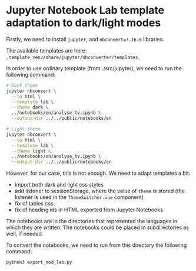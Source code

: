 # Jupyter Notebook Lab template adaptation to dark/light modes

Firstly, we need to install `jupyter`, and `nbconvert=7.16.6` libraries.

The available templates are here: `.template_venv/share/jupyter/nbconverter/templates`.

In order to use ordinary template (from ./src/jupyter), we need to run the following command:
```sh
# Dark theme
jupyter nbconvert \
  --to html \
  --template lab \
  --theme dark \
  ../notebooks/en/analyse_tv.ipynb \
  --output-dir ../../public/notebooks/en

# Light theme
jupyter nbconvert \
  --to html \
  --template lab \
  --theme light \
  ../notebooks/en/analyse_tv.ipynb \
  --output-dir ../../public/notebooks/en
```

However, for our case, this is not enough. We need to adapt templates a bit:
- import both dark and light css styles
- add listener to sessionStorage, where the value of `theme` is stored (the listener is used in the `ThemeSwitcher.vue` component)
- fix of tables css
- fix of heading ids in HTML exported from Jupyter Notebooks

The notebooks are in the directories that represented the languages in which they are written. The notebooks could be placed in subdirectories as well, if needed.

To convert the notebooks, we need to run from this directory the following command:

```sh
python3 export_mod_lab.py
```
